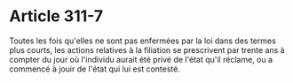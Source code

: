 # Article 311-7

Toutes les fois qu'elles ne sont pas enfermées par la loi dans des termes plus courts, les actions relatives à la filiation se prescrivent par trente ans à compter du jour où l'individu aurait été privé de l'état qu'il réclame, ou a commencé à jouir de l'état qui lui est contesté.